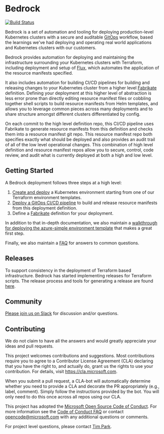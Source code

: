 # Bedrock

[![Build Status](https://dev.azure.com/epicstuff/bedrock/_apis/build/status/Microsoft.bedrock?branchName=master)](https://dev.azure.com/epicstuff/bedrock/_build/latest?definitionId=54&branchName=master)

Bedrock is a set of automation and tooling for deploying production-level Kubernetes clusters with a secure and auditable [GitOps](./gitops) workflow, based the learnings we've had deploying and operating real world applications and Kubernetes clusters with our customers.

Bedrock provides automation for deploying and maintaining the infrastructure surrounding your Kubernetes clusters with Terraform, including deployment and setup of [Flux](https://github.com/weaveworks/flux), which automates the application of the resource manifests specified.

It also includes automation for building CI/CD pipelines for building and releasing changes to your Kubernetes cluster from a higher level [Fabrikate](https://github.com/Microsoft/fabrikate) definition. Defining your deployment at this higher level of abstraction is less error prone than directly editing resource manifest files or cobbling together shell scripts to build resource manifests from Helm templates, and allows you to leverage common pieces across many deployments and to share structure amongst different clusters differentiated by config.

On each commit to the high level definition repo, this CI/CD pipeline uses Fabrikate to generate resource manifests from this definition and checks them into a resource manifest git repo. This resource manifest repo both specifies exactly what should be deployed and also provides an audit trail of all of the low level operational changes. This combination of high level definition and resource manifest repos allow you to secure, control, code review, and audit what is currently deployed at both a high and low level.

## Getting Started

A Bedrock deployment follows three steps at a high level:

1. [Create and deploy](./cluster) a Kubernetes environment starting from one of our Terraform environment templates.
2. [Deploy a GitOps CI/CD pipeline](./gitops) to build and release resource manifests from this deployment definition.
3. Define a [Fabrikate](https://github.com/Microsoft/fabrikate) definition for your deployment.

In addition to that in-depth documentation, we also maintain a [walkthrough for deploying the azure-simple environment template](./docs/azure-simple/README.md) that makes a great first step.

Finally, we also maintain a [FAQ](https://github.com/Microsoft/bedrock/wiki/FAQ) for answers to common questions.

## Releases

To support consistency in the deployment of Terraform based infrastructure.  Bedrock has started implementing releases for Terraform scripts.  The release process and tools for generating a release are found [here](./docs/releases).

## Community

[Please join us on Slack](https://join.slack.com/t/bedrockco/shared_invite/enQtNjIwNzg3NTU0MDgzLTdiZGY4ZTM5OTM4MWEyM2FlZDA5MmE0MmNhNTQ2MGMxYTY2NGYxMTVlZWFmODVmODJlOWU0Y2U2YmM1YTE0NGI) for discussion and/or questions.

## Contributing

We do not claim to have all the answers and would greatly appreciate your ideas and pull requests.

This project welcomes contributions and suggestions. Most contributions require you to agree to a
Contributor License Agreement (CLA) declaring that you have the right to, and actually do, grant us
the rights to use your contribution. For details, visit https://cla.microsoft.com.

When you submit a pull request, a CLA-bot will automatically determine whether you need to provide
a CLA and decorate the PR appropriately (e.g., label, comment). Simply follow the instructions
provided by the bot. You will only need to do this once across all repos using our CLA.

This project has adopted the [Microsoft Open Source Code of Conduct](https://opensource.microsoft.com/codeofconduct/).
For more information see the [Code of Conduct FAQ](https://opensource.microsoft.com/codeofconduct/faq/) or
contact [opencode@microsoft.com](mailto:opencode@microsoft.com) with any additional questions or comments.

For project level questions, please contact [Tim Park](mailto:tpark@microsoft.com).

